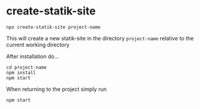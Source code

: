 # create-statik-site

```
npx create-statik-site project-name
```

This will create a new statik-site in the directory `project-name` relative to the current working directory 

After installation do... 

```
cd project-name
npm install
npm start
```

When returning to the project simply run

```
npm start
```